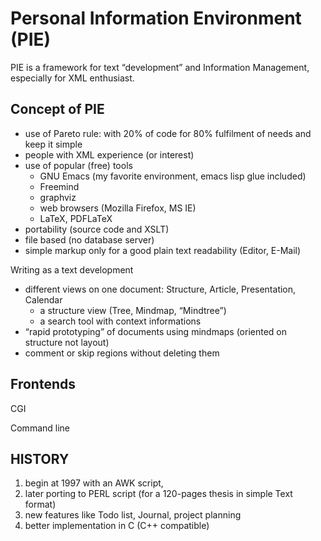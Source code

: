 
# Personal Information Environment (PIE)

PIE is a framework for text “development” and Information Management, especially for XML enthusiast.

## Concept of PIE

- use of Pareto rule: with 20% of code for 80% fulfilment of needs and keep it simple
- people with XML experience (or interest)
- use of popular (free) tools
  - GNU Emacs (my favorite environment, emacs lisp glue included)
  - Freemind
  - graphviz
  - web browsers (Mozilla Firefox, MS IE)
  - LaTeX, PDFLaTeX
- portability (source code and XSLT)
- file based (no database server)
- simple markup only for a good plain text readability (Editor, E-Mail)

Writing as a text development
- different views on one document: Structure, Article, Presentation, Calendar
  - a structure view (Tree, Mindmap, “Mindtree”)
  - a search tool with context informations
- “rapid prototyping” of documents using mindmaps (oriented on   structure not layout)
- comment or skip regions without deleting them

## Frontends

CGI

Command line

## HISTORY

1) begin at 1997 with an AWK script,
2) later porting to PERL script (for a 120-pages thesis in simple Text format)
3) new features like Todo list, Journal, project planning
4) better implementation in C (C++ compatible)

